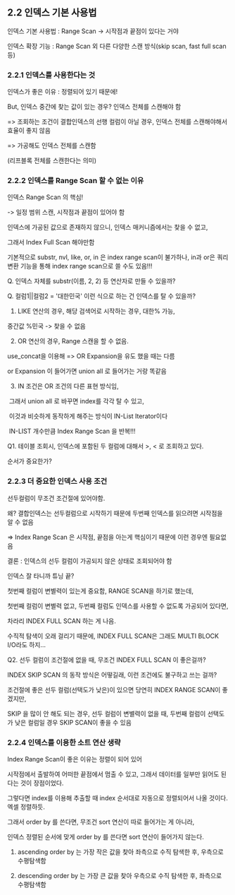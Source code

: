 ## 2.2 인덱스 기본 사용법

인덱스 기본 사용법 : Range Scan -> 시작점과 끝점이 있다는 거야

인덱스 확장 기능     : Range Scan 외 다른 다양한 스캔 방식(skip scan, fast full scan 등)



### 2.2.1 인덱스를 사용한다는 것

인덱스가 좋은 이유 : 정렬되어 있기 때문에!

But, 인덱스 중간에 찾는 값이 있는 경우? 인덱스 전체를 스캔해야 함

=> 조회하는 조건이 결합인덱스의 선행 컬럼이 아닐 경우, 인덱스 전체를 스캔해야해서 효율이 좋지 않음

=> 가공해도 인덱스 전체를 스캔함

(리프블록 전체를 스캔한다는 의미)



### 2.2.2 인덱스를 Range Scan 할 수 없는 이유  

인덱스 Range Scan 의 핵심!

-> 일정 범위 스캔, 시작점과 끝점이 있어야 함



인덱스에 가공된 값으로 존재하지 않으니, 인덱스 매커니즘에서는 찾을 수 없고,

그래서 Index Full Scan 해야만함

기본적으로 substr, nvl, like, or, in 은 index range scan이 불가하나, in과 or은 쿼리변환 기능을 통해 index range scan으로 쓸 수도 있음!!!



Q. 인덱스 자체를 substr(이름, 2, 2) 등 연산자로 만들 수 있을까?  

Q. 컬럼1||컬럼2 = '대한민국' 이런 식으로 하는 건 인덱스를 탈 수 있을까?



1) LIKE 연산의 경우, 해당 검색어로 시작하는 경우, 대한% 가능,

중간값 %민국 -> 찾을 수 없음



2) OR 연산의 경우, Range 스캔을 할 수 없음.

use_concat을 이용해 => OR Expansion을 유도 했을 때는 다름

or Expansion 이 들어가면 union all 로 들어가는 거랑 똑같음



3) IN 조건은 OR 조건의 다른 표현 방식임,

​    그래서 union all 로 바꾸면 index를 각각 탈 수 있고,

​    이것과 비슷하게 동작하게 해주는 방식이 IN-List Iterator이다

​     IN-LIST 개수만큼 Index Range Scan 을 반복!!!



Q1. 테이블 조회시, 인덱스에 포함된 두 컬럼에 대해서 >, < 로 조회하고 있다.

순서가 중요한가?



### 2.2.3 더 중요한 인덱스 사용 조건

선두컬럼이 무조건 조건절에 있어야함.

왜? 결합인덱스는 선두컬럼으로 시작하기 때문에 두번째 인덱스를 읽으려면 시작점을 알 수 없음

=> Index Range Scan 은 시작점, 끝점을 아는게 핵심이기 때문에 이런 경우엔 필요없음



결론 : 인덱스의 선두 컬럼이 가공되지 않은 상태로 조회되어야 함

인덱스 잘 타니까 튜닝 끝? 

첫번째 컬럼이 변별력이 있는게 중요함, RANGE SCAN을 하기로 했는데,

첫번째 컬럼이 변별력 없고, 두번째 컬럼도 인덱스를 사용할 수 없도록 가공되어 있다면,

차라리 INDEX FULL SCAN 하는 게 나음.

수직적 탐색이 오래 걸리기 때문에, INDEX FULL SCAN은 그래도 MULTI BLOCK I/O라도 하지...



Q2. 선두 컬럼이 조건절에 없을 때, 무조건 INDEX FULL SCAN 이 좋은걸까?

INDEX SKIP SCAN 의 동작 방식은 어떻길래, 이런 조건에도 불구하고 쓰는 걸까?

조건절에 좋은 선두 컬럼(선택도가 낮은)이 있으면 당연히 INDEX RANGE SCAN이 좋겠지만,

SKIP 을 많이 안 해도 되는 경우, 선두 컬럼이 변별력이 없을 때, 두번째 컬럼이 선택도가 낮은 컬럼일 경우 SKIP SCAN이 좋을 수 있음



### 2.2.4 인덱스를 이용한 소트 연산 생략

Index Range Scan이 좋은 이유는 정렬이 되어 있어

시작점에서 출발하여 어떠한 끝점에서 멈출 수 있고, 그래서 데이터를 일부만 읽어도 된다는 것이 장점이었다.

그렇다면 index를 이용해 추출할 때 index 순서대로 자동으로 정렬되어서 나올 것이다. 엑셀 정렬하듯.

그래서 order by 를 쓴다면, 무조건 sort 연산이 따로 들어가는 게 아니라,

인덱스 정렬된 순서에 맞게 order by 를 쓴다면 sort 연산이 들어가지 않는다.



1) ascending order by 는 가장 작은 값을 찾아 좌측으로 수직 탐색한 후, 우측으로 수평탐색함

2) descending order by 는 가장 큰 값을 찾아 우측으로 수직 탐색한 후, 좌측으로 수평탐색함



